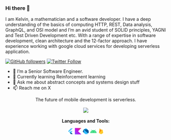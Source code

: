 ### Hi there 👋


I am Kelvin, a mathematician and a software developer. I have a deep understanding of the basics of computing HTTP, REST, Data analysis, GraphQL, and OSI model and I’m an avid student of SOLID principles, YAGNI and Test Driven Development etc. With a range of expertise in software development, clean architecture and the 12-factor approach. I have experience working with google cloud services for developing serverless application. 

[![GitHub followers](https://img.shields.io/github/followers/keezysilencer?style=social)](https://github.com/keezysilencer)
[![Twitter Follow](https://img.shields.io/twitter/follow/keezy950?style=social)](https://twitter.com/keezy950)

- 🔭 I’m a Senior Software Engineer.
- 🌱 Currently learning Reinforcement learning
- 💬 Ask me about abstract concepts and systems design stuff
- 📫 Reach me on X





<div align="center">
The future of mobile development is serverless.
</div>
<br>
<div align='center' style="margin: 0 auto"><img src="https://github-readme-streak-stats.herokuapp.com?user=keezysilencer"> </div>
</div>

<div align="center">
  <p><b>Languages and Tools:</b></p>
<code><img height="20" src="https://raw.githubusercontent.com/github/explore/80688e429a7d4ef2fca1e82350fe8e3517d3494d/topics/flutter/flutter.png"></code>
<code><img height="20" src="https://raw.githubusercontent.com/github/explore/80688e429a7d4ef2fca1e82350fe8e3517d3494d/topics/kotlin/kotlin.png"></code>
<code><img height="20" src="https://raw.githubusercontent.com/github/explore/80688e429a7d4ef2fca1e82350fe8e3517d3494d/topics/dart/dart.png"></code>
<code><img height="20" src="https://raw.githubusercontent.com/github/explore/80688e429a7d4ef2fca1e82350fe8e3517d3494d/topics/android/android.png"></code>
<code><img height="20" src="https://raw.githubusercontent.com/github/explore/80688e429a7d4ef2fca1e82350fe8e3517d3494d/topics/firebase/firebase.png"></code>
<br>
<br>
  </div>



